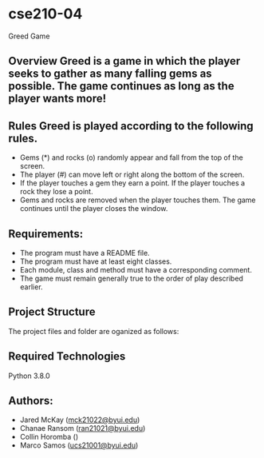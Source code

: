 # cse210-04
Greed Game

Overview Greed is a game in which the player seeks to gather as many falling gems as possible. The game continues as long as the player wants more!
---
Rules Greed is played according to the following rules.
---
* Gems (*) and rocks (o) randomly appear and fall from the top of the screen. 
* The player (#) can move left or right along the bottom of the screen. 
* If the player touches a gem they earn a point. If the player touches a rock they lose a point. 
* Gems and rocks are removed when the player touches them. The game continues until the player closes the window.
## Requirements:
* The program must have a README file. 
* The program must have at least eight classes. 
* Each module, class and method must have a          corresponding comment. 
* The game must remain generally true to the order of play described earlier. 

## Project Structure
The project files and folder are oganized as follows:

## Required Technologies
Python 3.8.0

## Authors:
* Jared McKay (mck21022@byui.edu)
* Chanae Ransom (ran21021@byui.edu)
* Collin Horomba ()
* Marco Samos (ucs21001@byui.edu)